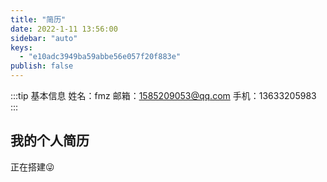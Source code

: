 ```yaml
---
title: "简历"
date: 2022-1-11 13:56:00
sidebar: "auto"
keys:
  - "e10adc3949ba59abbe56e057f20f883e"
publish: false
---
```

:::tip 基本信息
姓名：fmz
邮箱：1585209053@qq.com
手机：13633205983
:::

## 我的个人简历

正在搭建😜


